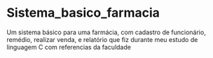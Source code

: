 # Sistema_basico_farmacia
Um sistema básico para uma farmácia, com cadastro de funcionário, remédio, realizar venda, e relatório que fiz durante meu estudo de linguagem C com referencias da faculdade

